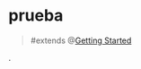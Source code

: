 # prueba

> #extends @[Getting Started](mention://24631ef5-ae88-4ad6-baf0-f047b0438199/document/497de359-b882-4cfc-810f-9a94aea55137) 

.